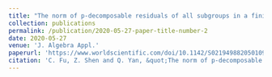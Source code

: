 ```yaml
---
title: "The norm of p-decomposable residuals of all subgroups in a finite group"
collection: publications
permalink: /publication/2020-05-27-paper-title-number-2
date: 2020-05-27
venue: 'J. Algebra Appl.'
paperurl: 'https://www.worldscientific.com/doi/10.1142/S0219498820501091'
citation: 'C. Fu, Z. Shen and Q. Yan, &quot;The norm of p-decomposable residuals of all subgroups in a finite group; J. Algebra Appl. 19(06) (2020), 2050109.'
---
```


